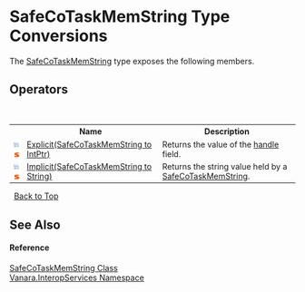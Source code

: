 # SafeCoTaskMemString Type Conversions
 

The <a href="6d23abd3-8745-d88b-b84c-7be2ecffb3d7">SafeCoTaskMemString</a> type exposes the following members.


## Operators
&nbsp;<table><tr><th></th><th>Name</th><th>Description</th></tr><tr><td>![Public operator](media/puboperator.gif "Public operator")![Static member](media/static.gif "Static member")</td><td><a href="25a94b5d-d2ab-e061-1c5c-20894323a234">Explicit(SafeCoTaskMemString to IntPtr)</a></td><td>
Returns the value of the <a href="http://msdn2.microsoft.com/en-us/library/exzskf0s" target="_blank">handle</a> field.</td></tr><tr><td>![Public operator](media/puboperator.gif "Public operator")![Static member](media/static.gif "Static member")</td><td><a href="6ffeff88-11b7-60a8-f88d-2dccef159bde">Implicit(SafeCoTaskMemString to String)</a></td><td>
Returns the string value held by a <a href="6d23abd3-8745-d88b-b84c-7be2ecffb3d7">SafeCoTaskMemString</a>.</td></tr></table>&nbsp;
<a href="#safecotaskmemstring-type-conversions">Back to Top</a>

## See Also


#### Reference
<a href="6d23abd3-8745-d88b-b84c-7be2ecffb3d7">SafeCoTaskMemString Class</a><br /><a href="46913109-b3e0-3b59-6f7f-071f8aa90bf0">Vanara.InteropServices Namespace</a><br />
